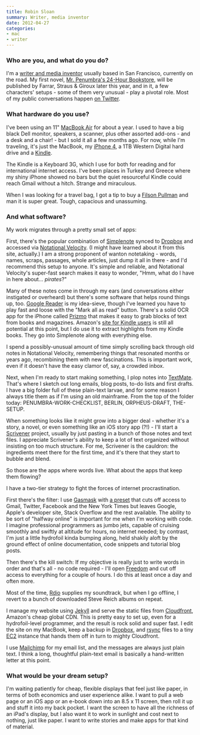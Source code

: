 ```yaml
---
title: Robin Sloan
summary: Writer, media inventor
date: 2012-04-27
categories:
- mac
- writer
---
```


### Who are you, and what do you do?

I'm a [writer and media inventor](http://www.robinsloan.com/about/ "About Robin.") usually based in San Francisco, currently on the road. My first novel, [Mr. Penumbra's 24-Hour Bookstore](http://www.robinsloan.com/mr-penumbra/ "Robin's first novel."), will be published by Farrar, Straus & Giroux later this year, and in it, a few characters' setups - some of them very unusual - play a pivotal role. Most of my public conversations happen [on Twitter](http://twitter.com/robinsloan/ "Robin's Twitter account.").

### What hardware do you use?

I've been using an 11" [MacBook Air][macbook-air] for about a year. I used to have a big black Dell monitor, speakers, a scanner, plus other assorted add-ons - and a desk and a chair! - but I sold it all a few months ago. For now, while I'm traveling, it's just the MacBook, my [iPhone 4][iphone-4], a 1TB Western Digital hard drive and a [Kindle][].

The Kindle is a Keyboard 3G, which I use for both for reading and for international internet access. I've been places in Turkey and Greece where my shiny iPhone showed no bars but the quiet resourceful Kindle could reach Gmail without a hitch. Strange and miraculous.

When I was looking for a travel bag, I got a tip to buy a [Filson Pullman][pullman] and man it is super great. Tough, capacious and unassuming.

### And what software?

My work migrates through a pretty small set of apps:

First, there's the popular combination of [Simplenote][simplenote-ios] synced to [Dropbox][] and accessed via [Notational Velocity][notational-velocity]. (I might have learned about it from this site, actually.) I am a strong proponent of wanton notetaking - words, names, scraps, passages, whole articles, just dump it all in there - and I'd recommend this setup to anyone. It's simple and reliable, and Notational Velocity's super-fast search makes it easy to wonder, "Hmm, what do I have in here about... *pirates*?"

Many of these notes come in through my ears (and conversations either instigated or overheard) but there's some software that helps round things up, too. [Google Reader][google-reader] is my idea-sieve, though I've learned you have to play fast and loose with the "Mark all as read" button. There's a solid OCR app for the iPhone called [Prizmo][prizmo-ios] that makes it easy to grab blocks of text from books and magazines. Amazon's [site for Kindle users](http://kindle.amazon.com/ "The Kindle user's website.") is still all potential at this point, but I do use it to extract highlights from my Kindle books. They go into Simplenote along with everything else.

I spend a possibly-unusual amount of time simply scrolling back through old notes in Notational Velocity, remembering things that resonated months or years ago, recombining them with new fascinations. This is important work, even if it doesn't have the easy clamor of, say, a crowded inbox.

Next, when I'm ready to start making something, I plop notes into [TextMate][]. That's where I sketch out long emails, blog posts, to-do lists and first drafts. I have a big folder full of these plain-text larvae, and for some reason I always title them as if I'm using an old mainframe. From the top of the folder today: PENUMBRA-WORK-CHECKLIST, BERLIN, ORPHEUS-DRAFT, THE-SETUP.

When something looks like it might grow into a bigger deal - whether it's a story, a novel, or even something like an iOS story app (?!) - I'll start a [Scrivener][] project, usually by just pasting in a bunch of those notes and text files. I appreciate Scrivener's ability to keep a lot of text organized without insisting on too much structure. For me, Scrivener is the cauldron: the ingredients meet there for the first time, and it's there that they start to bubble and blend.

So those are the apps where words live. What about the apps that keep them flowing?

I have a two-tier strategy to fight the forces of internet procrastination.

First there's the filter: I use [Gasmask][gas-mask] with [a preset](https://gist.github.com/1759383/ "Robin's Gas Mask preset gist.") that cuts off access to Gmail, Twitter, Facebook and the New York Times but leaves Google, Apple's developer site, Stack Overflow and the rest available. The ability to be sort of "halfway online" is important for me when I'm working with code. I imagine professional programmers as jumbo jets, capable of cruising smoothly and swiftly at altitude for hours, no internet needed; by contrast, I'm just a little hydrofoil kinda bumping along, held shakily aloft by the ground effect of online documentation, code snippets and tutorial blog posts.

Then there's the kill switch: If my objective is really just to write words in order and that's all - no code required - I'll open [Freedom][] and cut off access to everything for a couple of hours. I do this at least once a day and often more.

Most of the time, [Rdio][] supplies my soundtrack, but when I go offline, I revert to a bunch of downloaded Steve Reich albums on repeat.

I manage my website using [Jekyll][] and serve the static files from [Cloudfront][], Amazon's cheap global CDN. This is pretty easy to set up, even for a hydrofoil-level programmer, and the result is rock solid and super fast. I edit the site on my MacBook, keep a backup in [Dropbox][], and [rsync][] files to a tiny [EC2][] instance that hands them off in turn to mighty Cloudfront.

I use [Mailchimp][] for my email list, and the messages are always just plain text. I think a long, thoughtful plain-text email is basically a hand-written letter at this point.

### What would be your dream setup?

I'm waiting patiently for cheap, flexible displays that feel just like paper, in terms of both economics and user experience alike. I want to pull a web page or an iOS app or an e-book down into an 8.5 x 11 screen, then roll it up and stuff it into my back pocket. I want the screen to have all the richness of an iPad's display, but I also want it to work in sunlight and cost next to nothing, just like paper. I want to write stories and make apps for that kind of material.

[cloudfront]: https://aws.amazon.com/cloudfront/ "A content delivery service."
[dropbox]: https://www.dropbox.com/ "Online syncing and storage."
[ec2]: https://aws.amazon.com/ec2/ "A web service for virtualised processing."
[freedom]: https://freedom.to/ "Productivity software that locks you away from the Internet."
[gas-mask]: https://www.macupdate.com/app/mac/29949/gas-mask "A hosts file editor for the Mac."
[google-reader]: https://en.wikipedia.org/wiki/Google_Reader "A web-based feed reader."
[iphone-4]: https://en.wikipedia.org/wiki/IPhone_4 "A smartphone."
[jekyll]: https://jekyllrb.com/ "A static site generator."
[kindle]: https://www.amazon.com/Kindle-Ereader-ebook-reader/dp/B007HCCNJU "A digital book reader."
[macbook-air]: https://www.apple.com/macbook-air/ "A very thin laptop."
[mailchimp]: https://mailchimp.com/ "A templated mailing list system."
[notational-velocity]: http://notational.net/ "A clever note-taking app for the Mac."
[prizmo-ios]: https://itunes.apple.com/app/id366791896 "An OCR app."
[pullman]: http://web.archive.org/web/20150905143029/http://www.filson.com/products/pullman.70243.html "A bag."
[rdio]: http://web.archive.org/web/20151209115835/http://www.rdio.com:80/home/en-us/ "A music streaming service."
[rsync]: http://rsync.samba.org/ "An open-source file transfer/syncing tool."
[scrivener]: http://literatureandlatte.com/scrivener.php "A Mac text editor aimed at writers."
[simplenote-ios]: https://itunes.apple.com/us/app/simplenote/id289429962 "A note app with cloud syncing."
[textmate]: https://macromates.com/ "A text editor for the Mac."
